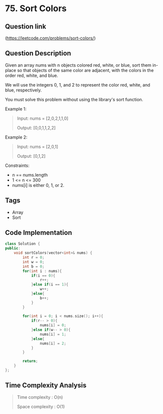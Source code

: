 # 75. Sort Colors

## Question link
(https://leetcode.com/problems/sort-colors/)

## Question Description
Given an array nums with n objects colored red, white, or blue, sort them in-place so that objects of the same color are adjacent, with the colors in the order red, white, and blue.

We will use the integers 0, 1, and 2 to represent the color red, white, and blue, respectively.

You must solve this problem without using the library's sort function.

Example 1:

> Input: nums = [2,0,2,1,1,0]
> 
> Output: [0,0,1,1,2,2]

Example 2:

> Input: nums = [2,0,1]
>
> Output: [0,1,2]
 
Constraints:
- n == nums.length
- 1 <= n <= 300
- nums[i] is either 0, 1, or 2.

## Tags
- Array
- Sort

## Code Implementation
```c++
class Solution {
public:
    void sortColors(vector<int>& nums) {
        int r = 0;
        int w = 0;
        int b = 0;
        for(int i : nums){
            if(i == 0){
                r++;
            }else if(i == 1){
                w++;
            }else{
                b++;
            }
        }
        
        for(int i = 0; i < nums.size(); i++){
            if(r-- > 0){
                nums[i] = 0;
            }else if(w-- > 0){
                nums[i] = 1;
            }else{
                nums[i] = 2;
            }
        }

        return;
    }
};
```

## Time Complexity Analysis
> Time complexity  : O(n)
>
> Space complexity : O(1)